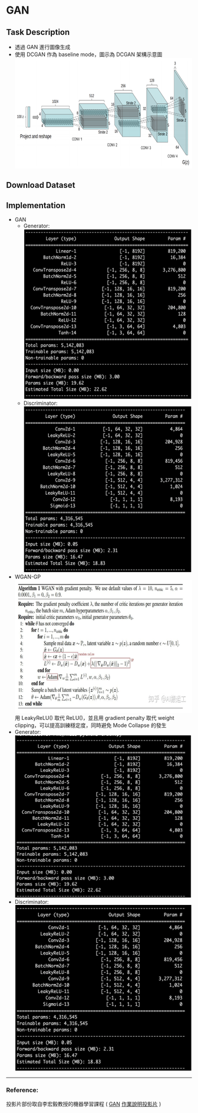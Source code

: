 # GAN
## Task Description
* 透過 GAN 進行圖像生成
* 使用 DCGAN 作為 baseline mode，圖示為 DCGAN 架構示意圖
<img src="images/architecture.png" width=700 height=300 /> <br>
## Download Dataset

## Implementation
* GAN
  * Generator: <br>
  <img src="images/gan_generator.png" width=500 height=460 /> <br>
  * Discriminator: <br>
  <img src="images/gan_discriminator.png" width=500 height=450 /> <br>
* WGAN-GP <br>
<img src="images/wgan-gp.png" width=700 height=360 /> <br>
用 LeakyReLU() 取代 ReLU()，並且用 gradient penalty 取代 weight clipping，可以提高訓練穩定度，同時避免 Mode Collapse 的發生
 * Generator: <br>
 <img src="images/wgan_generator.png" width=480 height=440 /> <br>
 * Discriminator: <br>
 <img src="images/wgan_discriminator.png" width=500 height=450 /> <br>
 
---
### Reference:
投影片部份取自李宏毅教授的機器學習課程 (
[GAN](http://speech.ee.ntu.edu.tw/~tlkagk/courses/MLDS_2018/Lecture/GAN%20(v2).pdf)
[作業說明投影片](https://docs.google.com/presentation/d/1uiyajjlvamCqbXscMbcZC5mqqC138jDPEapAjDuXHTM/edit#slide=id.g810edf731e_0_20) )
